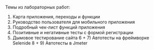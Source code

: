 Темы из лабораторных работ: 

1) Карта приложения, переходы и функции
2) Руководство пользователя для мобильного приложения
3) Подробный чек-лист функций приложения
4) Позитивные и негативные тесты с формой регистрации
5) Дымовое тестирование сайта
6 + 7) Автотесты на фреймворке Selenide
8 + 9) Автотесты в Jmeter  
